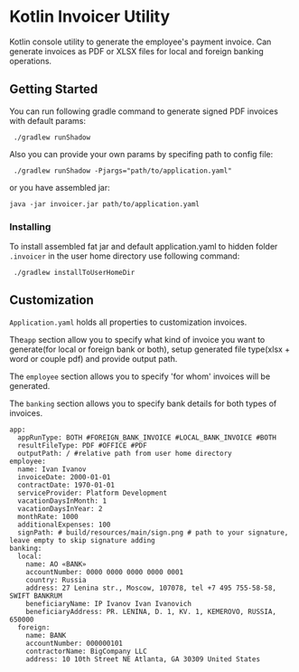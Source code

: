 #  Kotlin Invoicer Utility
Kotlin console utility to generate the employee's payment invoice. 
Can generate invoices as PDF or XLSX files for local and foreign banking operations.  

## Getting Started

You can run following gradle command to generate signed PDF invoices with default params:
```
 ./gradlew runShadow
```
Also you can provide your own params by specifing path to config file:
```
 ./gradlew runShadow -Pjargs="path/to/application.yaml"
```
or you have assembled jar:
```
java -jar invoicer.jar path/to/application.yaml
```
### Installing
To install assembled fat jar and default application.yaml to hidden folder `.invoicer` in the user home directory use following command:
```
 ./gradlew installToUserHomeDir
```

## Customization

`Application.yaml` holds all properties to customization invoices.

The`app` section allow you to specify what kind of invoice you want to generate(for local or foreign bank or both), setup generated file type(xlsx + word or couple pdf) and provide output path. 

The `employee` section allows you to specify 'for whom' invoices will be generated.

The `banking` section allows you to specify bank details for both types of invoices.
```
app:
  appRunType: BOTH #FOREIGN_BANK_INVOICE #LOCAL_BANK_INVOICE #BOTH
  resultFileType: PDF #OFFICE #PDF
  outputPath: / #relative path from user home directory
employee:
  name: Ivan Ivanov
  invoiceDate: 2000-01-01
  contractDate: 1970-01-01
  serviceProvider: Platform Development
  vacationDaysInMonth: 1
  vacationDaysInYear: 2
  monthRate: 1000
  additionalExpenses: 100
  signPath: # build/resources/main/sign.png # path to your signature, leave empty to skip signature adding
banking:
  local:
    name: AO «BANK»
    accountNumber: 0000 0000 0000 0000 0001
    country: Russia
    address: 27 Lenina str., Moscow, 107078, tel +7 495 755-58-58, SWIFT BANKRUM
    beneficiaryName: IP Ivanov Ivan Ivanovich
    beneficiaryAddress: PR. LENINA, D. 1, KV. 1, KEMEROVO, RUSSIA, 650000
  foreign:
    name: BANK
    accountNumber: 000000101
    contractorName: BigCompany LLC
    address: 10 10th Street NE Atlanta, GA 30309 United States
```
